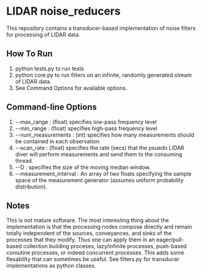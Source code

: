 #  LIDAR noise_reducers


This repository contains a transducer-based implementation of noise filters for processing of LIDAR data.


## How To Run

1. python tests.py to run tests
2. python core.py to run filters on an infinite, randomly generated stream of LIDAR data.
3. See Command Options for available options.

## Command-line Options

1. --max_range : (float) specifies low-pass frequency level
2. --min_range : (float) specifies high-pass frequency level
3. --num_measurements : (int) specifies how many measurements should be contained in each observation
3. --scan_rate : (float) specifies the rate (secs) that the psuedo LIDAR diver will perform measurements and send them to the consuming thread.
4. --D : specifies the size of the moving median window.
5. --measurement_interval : An array of two floats specifying the sample space of the measurement generator (assumes uniform probability distribution).

## Notes

This is not mature software. The most interesting thing about the implementation is that the processing nodes compose directly and remain totally independent of the sources, conveyances, and sinks of the processes that they modify. Thus one can apply them in an eager/pull-based collection building proceses, lazy/infinite processes, push-based coroutine processes, or indeed concurrent processes. This adds some flexability that can sometimes be useful. See filters.py for transducer implementations as python classes.

